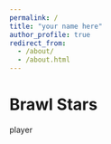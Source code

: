 ```yaml
---
permalink: /
title: "your name here"
author_profile: true
redirect_from: 
  - /about/
  - /about.html
---
```

# Brawl Stars
player
